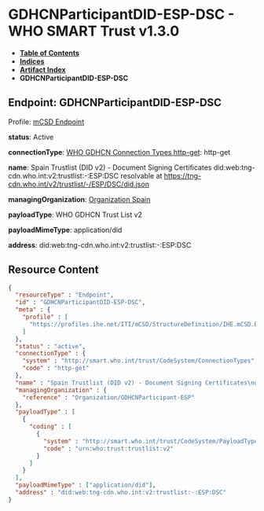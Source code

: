 # GDHCNParticipantDID-ESP-DSC - WHO SMART Trust v1.3.0

* [**Table of Contents**](toc.md)
* [**Indices**](indices.md)
* [**Artifact Index**](artifacts.md)
* **GDHCNParticipantDID-ESP-DSC**

## Endpoint: GDHCNParticipantDID-ESP-DSC

Profile: [mCSD Endpoint](https://profiles.ihe.net/ITI/mCSD/4.0.0/StructureDefinition-IHE.mCSD.Endpoint.html)

**status**: Active

**connectionType**: [WHO GDHCN Connection Types http-get](CodeSystem-ConnectionTypes.md#ConnectionTypes-http-get): http-get

**name**: Spain Trustlist (DID v2) - Document Signing Certificates did:web:tng-cdn.who.int:v2:trustlist:-:ESP:DSC resolvable at https://tng-cdn.who.int/v2/trustlist/-/ESP/DSC/did.json

**managingOrganization**: [Organization Spain](Organization-GDHCNParticipant-ESP.md)

**payloadType**: WHO GDHCN Trust List v2

**payloadMimeType**: application/did

**address**: did:web:tng-cdn.who.int:v2:trustlist:-:ESP:DSC



## Resource Content

```json
{
  "resourceType" : "Endpoint",
  "id" : "GDHCNParticipantDID-ESP-DSC",
  "meta" : {
    "profile" : [
      "https://profiles.ihe.net/ITI/mCSD/StructureDefinition/IHE.mCSD.Endpoint"
    ]
  },
  "status" : "active",
  "connectionType" : {
    "system" : "http://smart.who.int/trust/CodeSystem/ConnectionTypes",
    "code" : "http-get"
  },
  "name" : "Spain Trustlist (DID v2) - Document Signing Certificates\ndid:web:tng-cdn.who.int:v2:trustlist:-:ESP:DSC\nresolvable at https://tng-cdn.who.int/v2/trustlist/-/ESP/DSC/did.json",
  "managingOrganization" : {
    "reference" : "Organization/GDHCNParticipant-ESP"
  },
  "payloadType" : [
    {
      "coding" : [
        {
          "system" : "http://smart.who.int/trust/CodeSystem/PayloadTypes",
          "code" : "urn:who:trust:trustlist:v2"
        }
      ]
    }
  ],
  "payloadMimeType" : ["application/did"],
  "address" : "did:web:tng-cdn.who.int:v2:trustlist:-:ESP:DSC"
}

```
